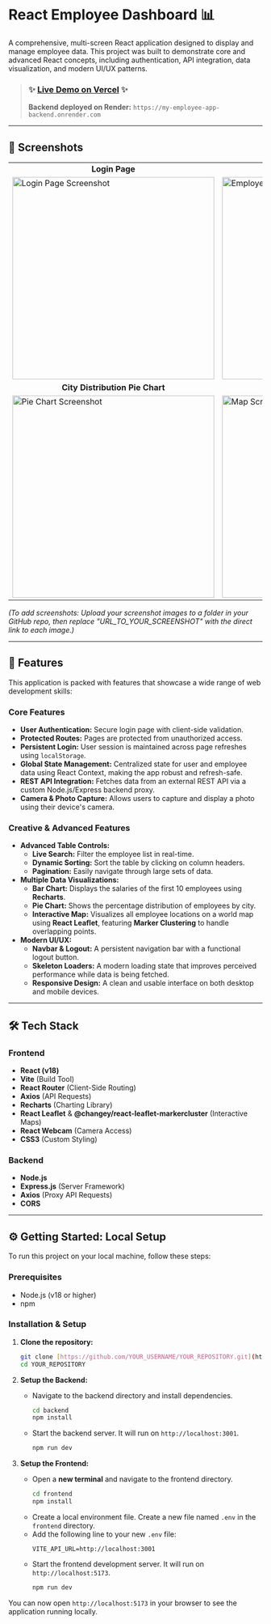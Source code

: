 # React Employee Dashboard 📊

A comprehensive, multi-screen React application designed to display and manage employee data. This project was built to demonstrate core and advanced React concepts, including authentication, API integration, data visualization, and modern UI/UX patterns.

>### ✨ **[Live Demo on Vercel](https://employee-psi-self.vercel.app/)** ✨
>
>**Backend deployed on Render:** `https://my-employee-app-backend.onrender.com`

---

## 📸 Screenshots

<table>
  <tr>
    <td align="center"><strong>Login Page</strong></td>
    <td align="center"><strong>Employee List (with Controls)</strong></td>
  </tr>
  <tr>
    <td><img src="URL_TO_YOUR_SCREENSHOT" alt="Login Page Screenshot" width="400"/></td>
    <td><img src="URL_TO_YOUR_SCREENSHOT" alt="Employee List Screenshot" width="400"/></td>
  </tr>
  <tr>
    <td align="center"><strong>City Distribution Pie Chart</strong></td>
    <td align="center"><strong>Interactive City Map</strong></td>
  </tr>
  <tr>
    <td><img src="URL_TO_YOUR_SCREENSHOT" alt="Pie Chart Screenshot" width="400"/></td>
    <td><img src="URL_TO_YOUR_SCREENSHOT" alt="Map Screenshot" width="400"/></td>
  </tr>
</table>

*(To add screenshots: Upload your screenshot images to a folder in your GitHub repo, then replace "URL_TO_YOUR_SCREENSHOT" with the direct link to each image.)*

---

## 🚀 Features

This application is packed with features that showcase a wide range of web development skills:

### Core Features
* **User Authentication:** Secure login page with client-side validation.
* **Protected Routes:** Pages are protected from unauthorized access.
* **Persistent Login:** User session is maintained across page refreshes using `localStorage`.
* **Global State Management:** Centralized state for user and employee data using React Context, making the app robust and refresh-safe.
* **REST API Integration:** Fetches data from an external REST API via a custom Node.js/Express backend proxy.
* **Camera & Photo Capture:** Allows users to capture and display a photo using their device's camera.

### Creative & Advanced Features
* **Advanced Table Controls:**
    * **Live Search:** Filter the employee list in real-time.
    * **Dynamic Sorting:** Sort the table by clicking on column headers.
    * **Pagination:** Easily navigate through large sets of data.
* **Multiple Data Visualizations:**
    * **Bar Chart:** Displays the salaries of the first 10 employees using **Recharts**.
    * **Pie Chart:** Shows the percentage distribution of employees by city.
    * **Interactive Map:** Visualizes all employee locations on a world map using **React Leaflet**, featuring **Marker Clustering** to handle overlapping points.
* **Modern UI/UX:**
    * **Navbar & Logout:** A persistent navigation bar with a functional logout button.
    * **Skeleton Loaders:** A modern loading state that improves perceived performance while data is being fetched.
    * **Responsive Design:** A clean and usable interface on both desktop and mobile devices.

---

## 🛠️ Tech Stack

### Frontend
* **React (v18)**
* **Vite** (Build Tool)
* **React Router** (Client-Side Routing)
* **Axios** (API Requests)
* **Recharts** (Charting Library)
* **React Leaflet** & **@changey/react-leaflet-markercluster** (Interactive Maps)
* **React Webcam** (Camera Access)
* **CSS3** (Custom Styling)

### Backend
* **Node.js**
* **Express.js** (Server Framework)
* **Axios** (Proxy API Requests)
* **CORS**

---

## ⚙️ Getting Started: Local Setup

To run this project on your local machine, follow these steps:

### Prerequisites
* Node.js (v18 or higher)
* npm

### Installation & Setup

1.  **Clone the repository:**
    ```bash
    git clone [https://github.com/YOUR_USERNAME/YOUR_REPOSITORY.git](https://github.com/YOUR_USERNAME/YOUR_REPOSITORY.git)
    cd YOUR_REPOSITORY
    ```

2.  **Setup the Backend:**
    * Navigate to the backend directory and install dependencies.
        ```bash
        cd backend
        npm install
        ```
    * Start the backend server. It will run on `http://localhost:3001`.
        ```bash
        npm run dev
        ```

3.  **Setup the Frontend:**
    * Open a **new terminal** and navigate to the frontend directory.
        ```bash
        cd frontend
        npm install
        ```
    * Create a local environment file. Create a new file named `.env` in the `frontend` directory.
    * Add the following line to your new `.env` file:
        ```
        VITE_API_URL=http://localhost:3001
        ```
    * Start the frontend development server. It will run on `http://localhost:5173`.
        ```bash
        npm run dev
        ```

You can now open `http://localhost:5173` in your browser to see the application running locally.
